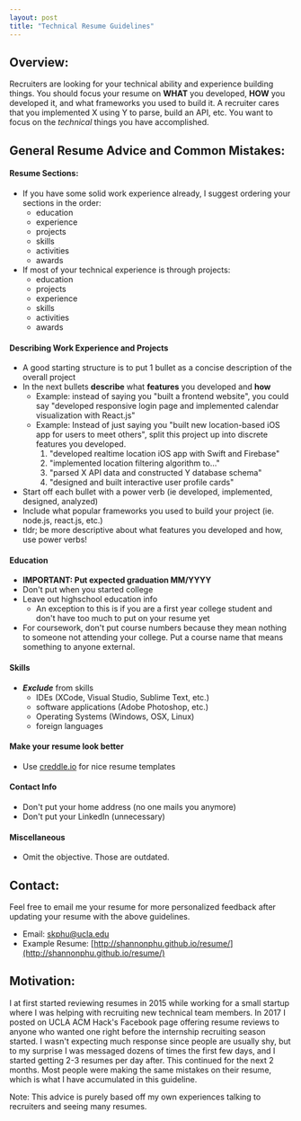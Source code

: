 ```yaml
---
layout: post
title: "Technical Resume Guidelines"
---
```


## Overview: 
Recruiters are looking for your technical ability and experience building things. You should focus your resume on **WHAT** you developed, **HOW** you developed it, and what frameworks you used to build it. A recruiter cares that you implemented X using Y to parse, build an API, etc. You want to focus on the *technical* things you have accomplished.

## General Resume Advice and Common Mistakes:
#### Resume Sections:
* If you have some solid work experience already, I suggest ordering your sections in the order: 
    * education
    * experience
    * projects
    * skills
    * activities
    * awards
* If most of your technical experience is through projects:
    * education
    * projects
    * experience
    * skills
    * activities
    * awards

#### Describing Work Experience and Projects
* A good starting structure is to put 1 bullet as a concise description of the overall project
* In the next bullets **describe** what **features** you developed and **how**
    * Example: instead of saying you "built a frontend website", you could say "developed responsive login page and implemented calendar visualization with React.js"
    * Example: Instead of just saying you "built new location-based iOS app for users to meet others", split this project up into discrete features you developed. 
        1. "developed realtime location iOS app with Swift and Firebase"
        2. "implemented location filtering algorithm to..."
        3. "parsed X API data and constructed Y database schema"
        4. "designed and built interactive user profile cards"
* Start off each bullet with a power verb (ie developed, implemented, designed, analyzed) 
* Include what popular frameworks you used to build your project (ie. node.js, react.js, etc.)
* tldr; be more descriptive about what features you developed and how, use power verbs!

#### Education
* **IMPORTANT: Put expected graduation MM/YYYY**
* Don't put when you started college
* Leave out highschool education info
    * An exception to this is if you are a first year college student and don't have too much to put on your resume yet
* For coursework, don't put course numbers because they mean nothing to someone not attending your college. Put a course name that means something to anyone external.

#### Skills
* ***Exclude*** from skills
    * IDEs (XCode, Visual Studio, Sublime Text, etc.)
    * software applications (Adobe Photoshop, etc.)
    * Operating Systems (Windows, OSX, Linux)
    * foreign languages

#### Make your resume look better
* Use [creddle.io](http://creddle.io) for nice resume templates

#### Contact Info
* Don't put your home address (no one mails you anymore)
* Don't put your LinkedIn (unnecessary)

#### Miscellaneous
* Omit the objective. Those are outdated.

## Contact:
Feel free to email me your resume for more personalized feedback after updating your resume with the above guidelines.
* Email: [skphu@ucla.edu](mailto:skphu@ucla.edu)
* Example Resume: [http://shannonphu.github.io/resume/](http://shannonphu.github.io/resume/)

## Motivation:
I at first started reviewing resumes in 2015 while working for a small startup where I was helping with recruiting new technical team members. In 2017 I posted on UCLA ACM Hack's Facebook page offering resume reviews to anyone who wanted one right before the internship recruiting season started. I wasn't expecting much response since people are usually shy, but to my surprise I was messaged dozens of times the first few days, and I started getting 2-3 resumes per day after. This continued for the next 2 months. Most people were making the same mistakes on their resume, which is what I have accumulated in this guideline.

Note: This advice is purely based off my own experiences talking to recruiters and seeing many resumes.